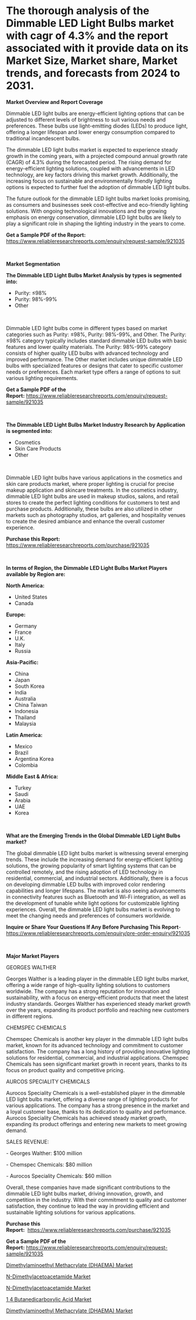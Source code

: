 <p><h1>The thorough analysis of the Dimmable LED Light Bulbs market with cagr of  4.3% and the report associated with it provide data on its Market Size, Market share, Market trends, and forecasts from 2024 to 2031.</h1></p><p><strong>Market Overview and Report Coverage</strong></p>
<p><p>Dimmable LED light bulbs are energy-efficient lighting options that can be adjusted to different levels of brightness to suit various needs and preferences. These bulbs use light-emitting diodes (LEDs) to produce light, offering a longer lifespan and lower energy consumption compared to traditional incandescent bulbs.</p><p>The dimmable LED light bulbs market is expected to experience steady growth in the coming years, with a projected compound annual growth rate (CAGR) of 4.3% during the forecasted period. The rising demand for energy-efficient lighting solutions, coupled with advancements in LED technology, are key factors driving this market growth. Additionally, the increasing focus on sustainable and environmentally friendly lighting options is expected to further fuel the adoption of dimmable LED light bulbs.</p><p>The future outlook for the dimmable LED light bulbs market looks promising, as consumers and businesses seek cost-effective and eco-friendly lighting solutions. With ongoing technological innovations and the growing emphasis on energy conservation, dimmable LED light bulbs are likely to play a significant role in shaping the lighting industry in the years to come.</p></p>
<p><strong>Get a Sample PDF of the Report:</strong> <a href="https://www.reliableresearchreports.com/enquiry/request-sample/921035">https://www.reliableresearchreports.com/enquiry/request-sample/921035</a></p>
<p>&nbsp;</p>
<p><strong>Market Segmentation</strong></p>
<p><strong>The Dimmable LED Light Bulbs Market Analysis by types is segmented into:</strong></p>
<p><ul><li>Purity: ≤98%</li><li>Purity: 98%-99%</li><li>Other</li></ul></p>
<p>&nbsp;</p>
<p><p>Dimmable LED light bulbs come in different types based on market categories such as Purity: ≤98%, Purity: 98%-99%, and Other. The Purity: ≤98% category typically includes standard dimmable LED bulbs with basic features and lower quality materials. The Purity: 98%-99% category consists of higher quality LED bulbs with advanced technology and improved performance. The Other market includes unique dimmable LED bulbs with specialized features or designs that cater to specific customer needs or preferences. Each market type offers a range of options to suit various lighting requirements.</p></p>
<p><strong>Get a Sample PDF of the Report:</strong>&nbsp;<a href="https://www.reliableresearchreports.com/enquiry/request-sample/921035">https://www.reliableresearchreports.com/enquiry/request-sample/921035</a></p>
<p>&nbsp;</p>
<p><strong>The Dimmable LED Light Bulbs Market Industry Research by Application is segmented into:</strong></p>
<p><ul><li>Cosmetics</li><li>Skin Care Products</li><li>Other</li></ul></p>
<p>&nbsp;</p>
<p><p>Dimmable LED light bulbs have various applications in the cosmetics and skin care products market, where proper lighting is crucial for precise makeup application and skincare treatments. In the cosmetics industry, dimmable LED light bulbs are used in makeup studios, salons, and retail stores to create the perfect lighting conditions for customers to test and purchase products. Additionally, these bulbs are also utilized in other markets such as photography studios, art galleries, and hospitality venues to create the desired ambiance and enhance the overall customer experience.</p></p>
<p><strong>Purchase this Report:</strong>&nbsp; <a href="https://www.reliableresearchreports.com/purchase/921035">https://www.reliableresearchreports.com/purchase/921035</a></p>
<p>&nbsp;</p>
<p><strong>In terms of Region, the Dimmable LED Light Bulbs Market Players available by Region are:</strong></p>
<p>
    <p> <strong> North America: </strong>
        <ul>
            <li>United States</li>
            <li>Canada</li>
        </ul>
        </p> 
    <p> <strong> Europe: </strong>
        <ul>
            <li>Germany</li>
            <li>France</li>
            <li>U.K.</li>
            <li>Italy</li>
            <li>Russia</li>
        </ul>
        </p> 
    <p> <strong> Asia-Pacific: </strong>
        <ul>
            <li>China</li>
            <li>Japan</li>
            <li>South Korea</li>
            <li>India</li>
            <li>Australia</li>
            <li>China Taiwan</li>
            <li>Indonesia</li>
            <li>Thailand</li>
            <li>Malaysia</li>
        </ul>
        </p> 
    <p> <strong> Latin America: </strong>
        <ul>
            <li>Mexico</li>
            <li>Brazil</li>
            <li>Argentina Korea</li>
            <li>Colombia</li>
        </ul>
        </p> 
    <p> <strong> Middle East & Africa: </strong>
        <ul>
            <li>Turkey</li>
            <li>Saudi</li>
            <li>Arabia</li>
            <li>UAE</li>
            <li>Korea</li>
        </ul>
    </p>
    </p>
<p>&nbsp;</p>
<p><strong>What are the Emerging Trends in the Global Dimmable LED Light Bulbs market?</strong></p>
<p><p>The global dimmable LED light bulbs market is witnessing several emerging trends. These include the increasing demand for energy-efficient lighting solutions, the growing popularity of smart lighting systems that can be controlled remotely, and the rising adoption of LED technology in residential, commercial, and industrial sectors. Additionally, there is a focus on developing dimmable LED bulbs with improved color rendering capabilities and longer lifespans. The market is also seeing advancements in connectivity features such as Bluetooth and Wi-Fi integration, as well as the development of tunable white light options for customizable lighting experiences. Overall, the dimmable LED light bulbs market is evolving to meet the changing needs and preferences of consumers worldwide.</p></p>
<p><strong>Inquire or Share Your Questions If Any Before Purchasing This Report</strong>- <a href="https://www.reliableresearchreports.com/enquiry/pre-order-enquiry/921035">https://www.reliableresearchreports.com/enquiry/pre-order-enquiry/921035</a></p>
<p>&nbsp;</p>
<p><strong>Major Market Players</strong></p>
<p><p>GEORGES WALTHER</p><p>Georges Walther is a leading player in the dimmable LED light bulbs market, offering a wide range of high-quality lighting solutions to customers worldwide. The company has a strong reputation for innovation and sustainability, with a focus on energy-efficient products that meet the latest industry standards. Georges Walther has experienced steady market growth over the years, expanding its product portfolio and reaching new customers in different regions.</p><p>CHEMSPEC CHEMICALS</p><p>Chemspec Chemicals is another key player in the dimmable LED light bulbs market, known for its advanced technology and commitment to customer satisfaction. The company has a long history of providing innovative lighting solutions for residential, commercial, and industrial applications. Chemspec Chemicals has seen significant market growth in recent years, thanks to its focus on product quality and competitive pricing.</p><p>AURCOS SPECIALITY CHEMICALS</p><p>Aurocos Speciality Chemicals is a well-established player in the dimmable LED light bulbs market, offering a diverse range of lighting products for various applications. The company has a strong presence in the market and a loyal customer base, thanks to its dedication to quality and performance. Aurocos Speciality Chemicals has achieved steady market growth, expanding its product offerings and entering new markets to meet growing demand.</p><p>SALES REVENUE:</p><p>- Georges Walther: $100 million</p><p>- Chemspec Chemicals: $80 million</p><p>- Aurocos Speciality Chemicals: $60 million</p><p>Overall, these companies have made significant contributions to the dimmable LED light bulbs market, driving innovation, growth, and competition in the industry. With their commitment to quality and customer satisfaction, they continue to lead the way in providing efficient and sustainable lighting solutions for various applications.</p></p>
<p><strong>Purchase this Report:</strong>&nbsp;&nbsp;<a href="https://www.reliableresearchreports.com/purchase/921035">https://www.reliableresearchreports.com/purchase/921035</a></p>
<p></p>
<p><strong>Get a Sample PDF of the Report:</strong>&nbsp;<a href="https://www.reliableresearchreports.com/enquiry/request-sample/921035">https://www.reliableresearchreports.com/enquiry/request-sample/921035</a></p>
<p><p><a href="https://issuu.com/reportprime-2/docs/dimethylaminoethyl-methacrylate-dha_2709dd915f529d">Dimethylaminoethyl Methacrylate (DHAEMA) Market</a></p><p><a href="https://issuu.com/reportprime-2/docs/n-dimethylacetoacetamide-market-siz_fa3a1ed2ce2408">N-Dimethylacetoacetamide Market</a></p><p><a href="https://issuu.com/reportprime-2/docs/n-dimethylacetoacetamide-market-siz_fa3a1ed2ce2408">N-Dimethylacetoacetamide Market</a></p><p><a href="https://issuu.com/reportprime-2/docs/1-4-butanedicarboxylic-acid-market-_5fc9ac5f5988aa">1 4 Butanedicarboxylic Acid Market</a></p><p><a href="https://issuu.com/reportprime-2/docs/dimethylaminoethyl-methacrylate-dha_2709dd915f529d">Dimethylaminoethyl Methacrylate (DHAEMA) Market</a></p></p>